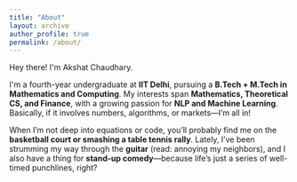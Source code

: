 ```yaml
---
title: "About"
layout: archive
author_profile: true
permalink: /about/
---
```



Hey there! I'm Akshat Chaudhary.  

I'm a fourth-year undergraduate at **IIT Delhi**, pursuing a **B.Tech + M.Tech in Mathematics and Computing**. My interests span **Mathematics, Theoretical CS, and Finance**, with a growing passion for **NLP and Machine Learning**. Basically, if it involves numbers, algorithms, or markets—I’m all in!  

When I’m not deep into equations or code, you’ll probably find me on the **basketball court or smashing a table tennis rally**. Lately, I’ve been strumming my way through the **guitar** (read: annoying my neighbors), and I also have a thing for **stand-up comedy**—because life’s just a series of well-timed punchlines, right?  
